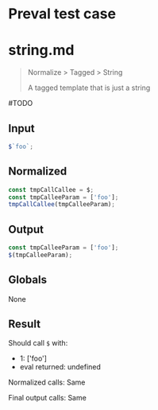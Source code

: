 # Preval test case

# string.md

> Normalize > Tagged > String
>
> A tagged template that is just a string

#TODO

## Input

`````js filename=intro
$`foo`;
`````

## Normalized

`````js filename=intro
const tmpCallCallee = $;
const tmpCalleeParam = ['foo'];
tmpCallCallee(tmpCalleeParam);
`````

## Output

`````js filename=intro
const tmpCalleeParam = ['foo'];
$(tmpCalleeParam);
`````

## Globals

None

## Result

Should call `$` with:
 - 1: ['foo']
 - eval returned: undefined

Normalized calls: Same

Final output calls: Same
